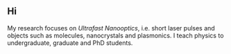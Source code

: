 ## Hi 

My research focuses on *Ultrafast Nanooptics*, i.e. short laser pulses and objects such as molecules, nanocrystals and plasmonics. I teach physics to undergraduate, graduate and PhD students.
